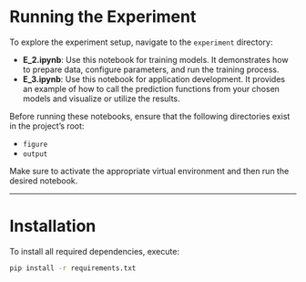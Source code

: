 # Running the Experiment

To explore the experiment setup, navigate to the `experiment` directory:

- **E_2.ipynb**: Use this notebook for training models. It demonstrates how to prepare data, configure parameters, and run the training process.
- **E_3.ipynb**: Use this notebook for application development. It provides an example of how to call the prediction functions from your chosen models and visualize or utilize the results.

Before running these notebooks, ensure that the following directories exist in the project’s root:

- `figure`  
- `output`  

Make sure to activate the appropriate virtual environment and then run the desired notebook.

---

# Installation

To install all required dependencies, execute:

```bash
pip install -r requirements.txt
